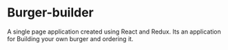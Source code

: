 # Burger-builder
A single page application created using React and Redux. Its an application for Building your own burger and ordering it.

